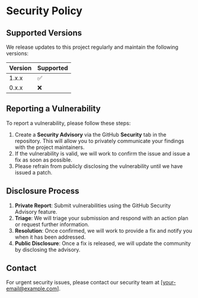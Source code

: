 # Security Policy

## Supported Versions

We release updates to this project regularly and maintain the following versions:

| Version | Supported          |
| ------- | ------------------ |
| 1.x.x   | :white_check_mark:  |
| 0.x.x   | :x:                |

## Reporting a Vulnerability

To report a vulnerability, please follow these steps:

1. Create a **Security Advisory** via the GitHub **Security** tab in the repository. This will allow you to privately communicate your findings with the project maintainers.
2. If the vulnerability is valid, we will work to confirm the issue and issue a fix as soon as possible.
3. Please refrain from publicly disclosing the vulnerability until we have issued a patch.

## Disclosure Process

1. **Private Report**: Submit vulnerabilities using the GitHub Security Advisory feature.
2. **Triage**: We will triage your submission and respond with an action plan or request further information.
3. **Resolution**: Once confirmed, we will work to provide a fix and notify you when it has been addressed.
4. **Public Disclosure**: Once a fix is released, we will update the community by disclosing the advisory.

## Contact

For urgent security issues, please contact our security team at [your-email@example.com].
